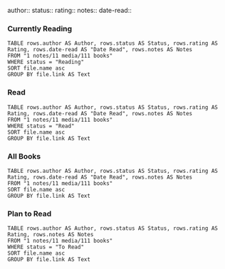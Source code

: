 author::
status::
rating::
notes::
date-read::

### Currently Reading
```dataview
TABLE rows.author AS Author, rows.status AS Status, rows.rating AS Rating, rows.date-read AS "Date Read", rows.notes AS Notes
FROM "1 notes/11 media/111 books"
WHERE status = "Reading"
SORT file.name asc
GROUP BY file.link AS Text
```


### Read
```dataview
TABLE rows.author AS Author, rows.status AS Status, rows.rating AS Rating, rows.date-read AS "Date Read", rows.notes AS Notes
FROM "1 notes/11 media/111 books"
WHERE status = "Read"
SORT file.name asc
GROUP BY file.link AS Text
```

### All Books
```dataview
TABLE rows.author AS Author, rows.status AS Status, rows.rating AS Rating, rows.date-read AS "Date Read", rows.notes AS Notes
FROM "1 notes/11 media/111 books"
SORT file.name asc
GROUP BY file.link AS Text
```

### Plan to Read
```dataview
TABLE rows.author AS Author, rows.status AS Status, rows.rating AS Rating, rows.notes AS Notes
FROM "1 notes/11 media/111 books"
WHERE status = "To Read"
SORT file.name asc
GROUP BY file.link AS Text
```